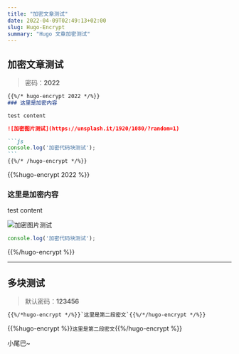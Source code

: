 ```yaml
---
title: "加密文章测试"
date: 2022-04-09T02:49:13+02:00
slug: Hugo-Encrypt
summary: "Hugo 文章加密测试"
---
```


## 加密文章测试

> 密码：**2022**

````markdown
{{%/* hugo-encrypt 2022 */%}}
### 这里是加密内容

test content

![加密图片测试](https://unsplash.it/1920/1080/?random=1)

```js
console.log('加密代码块测试');
```
{{%/* /hugo-encrypt */%}}
````

{{%hugo-encrypt 2022 %}}
### 这里是加密内容

test content

![加密图片测试](https://unsplash.it/1920/1080/?random=1)

```js
console.log('加密代码块测试');
```
{{%/hugo-encrypt %}}

***

## 多块测试

> 默认密码：**123456**

```markdown
{{%/*hugo-encrypt */%}}`这里是第二段密文`{{%/*/hugo-encrypt */%}}
```

{{%hugo-encrypt %}}`这里是第二段密文`{{%/hugo-encrypt %}}

小尾巴~
